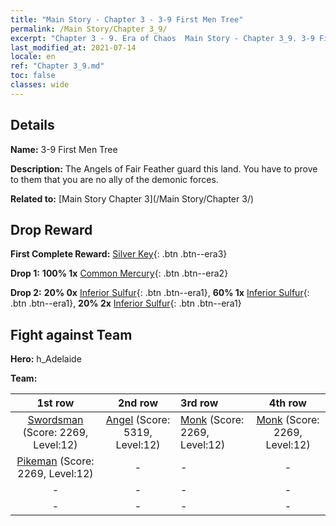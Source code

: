 ```yaml
---
title: "Main Story - Chapter 3 - 3-9 First Men Tree"
permalink: /Main Story/Chapter 3_9/
excerpt: "Chapter 3 - 9. Era of Chaos  Main Story - Chapter 3_9. 3-9 First Men Tree"
last_modified_at: 2021-07-14
locale: en
ref: "Chapter 3_9.md"
toc: false
classes: wide
---
```


## Details

 **Name:** 3-9 First Men Tree

 **Description:** The Angels of Fair Feather guard this land. You have to prove to them that you are no ally of the demonic forces.

 **Related to:** [Main Story Chapter 3](/Main Story/Chapter 3/)

## Drop Reward

 **First Complete Reward:** [Silver Key](/Items/con_693/){: .btn .btn--era3}

 **Drop 1:** **100% 1x** [Common Mercury](/Items/mat_8/){: .btn .btn--era2}

 **Drop 2:** **20% 0x** [Inferior Sulfur](/Items/mat_3/){: .btn .btn--era1}, **60% 1x** [Inferior Sulfur](/Items/mat_3/){: .btn .btn--era1}, **20% 2x** [Inferior Sulfur](/Items/mat_3/){: .btn .btn--era1}


## Fight against Team
 **Hero:** h_Adelaide

 **Team:**


  | 1st row | 2nd row | 3rd row | 4th row |
  |:----:|:----:|:----|:----:|
  | [Swordsman](/units/Swordsman/) (Score: 2269, Level:12)  | [Angel](/units/Angel/) (Score: 5319, Level:12)  | [Monk](/units/Monk/) (Score: 2269, Level:12)  | [Monk](/units/Monk/) (Score: 2269, Level:12)  |
  | [Pikeman](/units/Pikeman/) (Score: 2269, Level:12)  | - | - | - |
  | - | - | - | - |
  | - | - | - | - |


